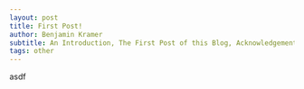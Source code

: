 ```yaml
---
layout: post
title: First Post!
author: Benjamin Kramer
subtitle: An Introduction, The First Post of this Blog, Acknowledgements
tags: other
---
```

asdf
